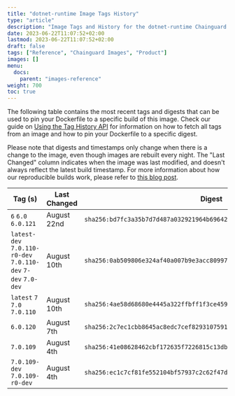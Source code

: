 ```yaml
---
title: "dotnet-runtime Image Tags History"
type: "article"
description: "Image Tags and History for the dotnet-runtime Chainguard Image"
date: 2023-06-22T11:07:52+02:00
lastmod: 2023-06-22T11:07:52+02:00
draft: false
tags: ["Reference", "Chainguard Images", "Product"]
images: []
menu:
  docs:
    parent: "images-reference"
weight: 700
toc: true
---
```


The following table contains the most recent tags and digests that can be used to pin your Dockerfile to a specific build of this image. Check our guide on [Using the Tag History API](/chainguard/chainguard-images/using-the-tag-history-api/) for information on how to fetch all tags from an image and how to pin your Dockerfile to a specific digest.

Please note that digests and timestamps only change when there is a change to the image, even though images are rebuilt every night. The "Last Changed" column indicates when the image was last modified, and doesn't always reflect the latest build timestamp. For more information about how our reproducible builds work, please refer to [this blog post](https://www.chainguard.dev/unchained/reproducing-chainguards-reproducible-image-builds).

| Tag (s)                                                        | Last Changed | Digest                                                                    |
|----------------------------------------------------------------|--------------|---------------------------------------------------------------------------|
|  `6` `6.0` `6.0.121`                                           | August 22nd  | `sha256:bd7fc3a35b7d7d487a032921964b696423a7f7bb954c00b096186e2b4b6b2762` |
|  `latest-dev` `7.0.110-r0-dev` `7.0.110-dev` `7-dev` `7.0-dev` | August 10th  | `sha256:0ab509806e324af40a007b9e3acc809979895d6ee63dc833e0738ee86f39340e` |
|  `latest` `7` `7.0` `7.0.110`                                  | August 10th  | `sha256:4ae58d68680e4445a322ffbff1f3ce4590262ba164dfa25cd919f92537faa8f6` |
|  `6.0.120`                                                     | August 7th   | `sha256:2c7ec1cbb8645ac8edc7cef8293107591a5b00633c045ceccb6bea4b0ef6fb0d` |
|  `7.0.109`                                                     | August 4th   | `sha256:41e08628462cbf172635f7226815c13db9fb3a2a2bfbefab914de0fb08542d69` |
|  `7.0.109-dev` `7.0.109-r0-dev`                                | August 4th   | `sha256:ec1c7cf81fe552104bf57937c2c62f47dca23f64bca4f4554087f1429dfc97b4` |
